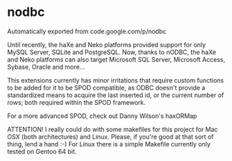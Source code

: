 # nodbc
Automatically exported from code.google.com/p/nodbc


Until recently, the haXe and Neko platforms provided support for only MySQL Server, SQLite and PostgreSQL. Now, thanks to nODBC, the haXe and Neko platforms can also target Microsoft SQL Server, Microsoft Access, Sybase, Oracle and more...

This extensions currently has minor irritations that require custom functions to be added for it to be SPOD compatible, as ODBC doesn't provide a standardized means to acquire the last inserted id, or the current number of rows; both required within the SPOD framework.

For a more advanced SPOD, check out Danny Wilson's haxORMap

ATTENTION!
I really could do with some makefiles for this project for Mac OSX (both architectures) and Linux. Please, if you're good at that sort of thing, lend a hand :-) For Linux there is a simple Makefile currently only tested on Gentoo 64 bit. 
